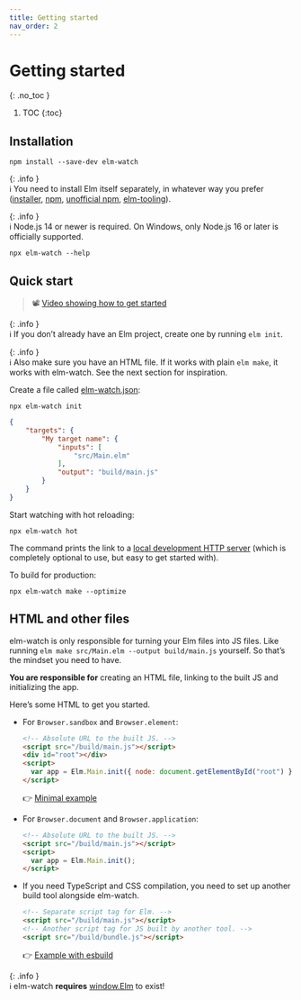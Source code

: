 ```yaml
---
title: Getting started
nav_order: 2
---
```


<!-- prettier-ignore-start -->

# Getting started
{: .no_toc }

1. TOC
{:toc}

<!-- prettier-ignore-end -->

## Installation

```
npm install --save-dev elm-watch
```

{: .info }  
ℹ️ You need to install Elm itself separately, in whatever way you prefer ([installer][elm-guide-install], [npm][elm-npm-package], [unofficial npm][unofficial-npm], [elm-tooling]).

{: .info }  
ℹ️ Node.js 14 or newer is required. On Windows, only Node.js 16 or later is officially supported.

```
npx elm-watch --help
```

## Quick start

> 📽 [Video showing how to get started][getting-started-with-elm-watch]

{: .info }  
ℹ️ If you don’t already have an Elm project, create one by running `elm init`.

{: .info }  
ℹ️ Also make sure you have an HTML file. If it works with plain `elm make`, it works with elm-watch. See the next section for inspiration.

Create a file called [elm-watch.json](../elm-watch.json/):

```
npx elm-watch init
```

<!-- prettier-ignore -->
```json
{
    "targets": {
        "My target name": {
            "inputs": [
                "src/Main.elm"
            ],
            "output": "build/main.js"
        }
    }
}
```

Start watching with hot reloading:

```
npx elm-watch hot
```

The command prints the link to a [local development HTTP server](./server) (which is completely optional to use, but easy to get started with).

To build for production:

```
npx elm-watch make --optimize
```

## HTML and other files

elm-watch is only responsible for turning your Elm files into JS files. Like running `elm make src/Main.elm --output build/main.js` yourself. So that’s the mindset you need to have.

**You are responsible for** creating an HTML file, linking to the built JS and initializing the app.

Here’s some HTML to get you started.

- For `Browser.sandbox` and `Browser.element`:

  ```html
  <!-- Absolute URL to the built JS. -->
  <script src="/build/main.js"></script>
  <div id="root"></div>
  <script>
    var app = Elm.Main.init({ node: document.getElementById("root") });
  </script>
  ```

  👉 [Minimal example](https://github.com/lydell/elm-watch/tree/main/example-minimal#readme)

- For `Browser.document` and `Browser.application`:

  ```html
  <!-- Absolute URL to the built JS. -->
  <script src="/build/main.js"></script>
  <script>
    var app = Elm.Main.init();
  </script>
  ```

- If you need TypeScript and CSS compilation, you need to set up another build tool alongside elm-watch.

  ```html
  <!-- Separate script tag for Elm. -->
  <script src="/build/main.js"></script>
  <!-- Another script tag for JS built by another tool. -->
  <script src="/build/bundle.js"></script>
  ```

  👉 [Example with esbuild](https://github.com/lydell/elm-watch/tree/main/example#readme)

{: .info }  
ℹ️ elm-watch **requires** [window.Elm](../window.Elm/) to exist!

[elm-guide-install]: https://guide.elm-lang.org/install/elm.html
[elm-npm-package]: https://github.com/elm/compiler/tree/master/installers/npm
[elm-tooling]: https://elm-tooling.github.io/elm-tooling-cli/
[getting-started-with-elm-watch]: https://www.youtube.com/watch?v=n15nOCZnTac
[unofficial-npm]: https://github.com/lydell/compiler/tree/zero-deps-arm-lydell/installers/npm
